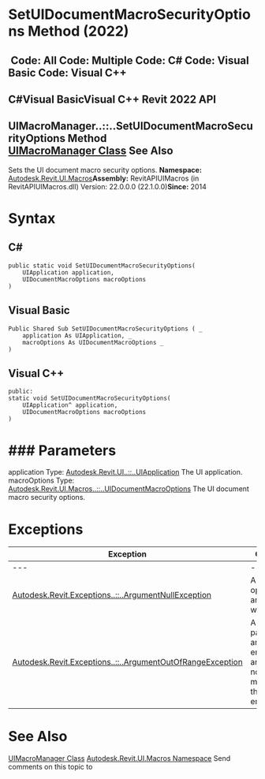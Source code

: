 # SetUIDocumentMacroSecurityOptions Method (2022)

﻿
 Code: All Code: Multiple Code: C# Code: Visual Basic Code: Visual C++   
---  
C#Visual BasicVisual C++
Revit 2022 API  
---  
UIMacroManager..::..SetUIDocumentMacroSecurityOptions Method   
[UIMacroManager Class](187bf41e-4d8a-ecaf-d5f6-2579f9290681.md "UIMacroManager Class") See Also  
---  
Sets the UI document macro security options. 
**Namespace:** [Autodesk.Revit.UI.Macros](b95f100a-6cb5-12b3-9b2d-01bc661452db.md "Autodesk.Revit.UI.Macros Namespace")**Assembly:** RevitAPIUIMacros (in RevitAPIUIMacros.dll) Version: 22.0.0.0 (22.1.0.0)**Since:** 2014 
# Syntax
C#  
---  
```text
public static void SetUIDocumentMacroSecurityOptions(
	UIApplication application,
	UIDocumentMacroOptions macroOptions
)
```
  
Visual Basic  
---  
```text
Public Shared Sub SetUIDocumentMacroSecurityOptions ( _
	application As UIApplication, _
	macroOptions As UIDocumentMacroOptions _
)
```
  
Visual C++  
---  
```text
public:
static void SetUIDocumentMacroSecurityOptions(
	UIApplication^ application, 
	UIDocumentMacroOptions macroOptions
)
```
  
# ### Parameters
application
    Type: [Autodesk.Revit.UI..::..UIApplication](51ca80e2-3e5f-7dd2-9d95-f210950c72ae.md "UIApplication Class") The UI application. 
macroOptions
    Type: [Autodesk.Revit.UI.Macros..::..UIDocumentMacroOptions](58b01732-d76b-ea31-8dd6-a2da7c90106d.md "UIDocumentMacroOptions Enumeration") The UI document macro security options. 
# Exceptions
| Exception | Condition |
| --- | --- |
| --- | --- |
| [Autodesk.Revit.Exceptions..::..ArgumentNullException](631e1424-60f4-929b-4e52-dda9dcd26316.md "ArgumentNullException Class") | A non-optional argument was NULL |
| [Autodesk.Revit.Exceptions..::..ArgumentOutOfRangeException](60f148c9-ece0-a6bb-4e12-bb4a9c8c8a24.md "ArgumentOutOfRangeException Class") | A value passed for an enumeration argument is not a member of that enumeration |

# See Also
[UIMacroManager Class](187bf41e-4d8a-ecaf-d5f6-2579f9290681.md "UIMacroManager Class")
[Autodesk.Revit.UI.Macros Namespace](b95f100a-6cb5-12b3-9b2d-01bc661452db.md "Autodesk.Revit.UI.Macros Namespace")
Send comments on this topic to 